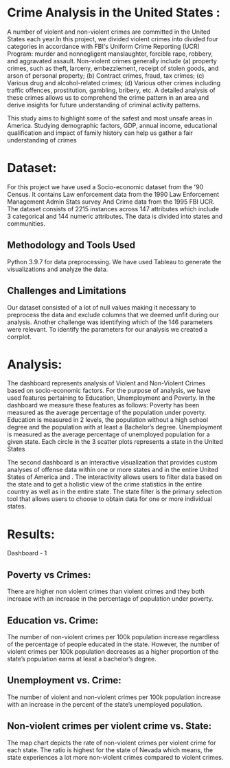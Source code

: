 
# Crime Analysis in the United States :
A number of violent and non-violent crimes are committed in the United States each year.In this project, we divided violent crimes into divided  four categories in accordance with FBI's Uniform Crime Reporting (UCR) Program: murder and nonnegligent manslaughter, forcible rape, robbery, and aggravated assault. Non-violent crimes generally include (a) property crimes, such as theft, larceny, embezzlement, receipt of stolen goods, and arson of personal property; (b) Contract crimes, fraud, tax crimes; (c) Various drug and alcohol-related crimes; (d) Various other crimes including traffic offences, prostitution, gambling, bribery, etc. A detailed analysis of these crimes allows us to comprehend the crime pattern in an area and derive insights for future understanding of criminal activity patterns. 

This study aims to highlight some of the safest and most unsafe areas in America. Studying demographic factors, GDP, annual income, educational qualification and impact of family history can help us gather a fair understanding of crimes

# Dataset:
For this project we have used a Socio-economic dataset from the '90 Census. It contains Law enforcement data from the 1990 Law Enforcement Management Admin Stats survey And Crime data from the 1995 FBI UCR. The dataset consists of 2215 instances across 147 attributes which include 3 categorical and 144 numeric attributes. The data is divided into states and communities. 

## Methodology and Tools Used
Python 3.9.7 for data preprocessing.
We have used Tableau to generate the visualizations and analyze the data. 

## Challenges and Limitations
Our dataset consisted of a lot of null values making it necessary to preprocess the data and exclude columns that we deemed unfit during our analysis. Another challenge was identifying which of the 146 parameters were relevant. To identify the parameters for our analysis we created a corrplot.


# Analysis:
The dashboard represents analysis of Violent and Non-Violent Crimes based on socio-economic factors. For the purpose of analysis, we have used features pertaining to Education, Unemployment and Poverty. In the dashboard we measure these features as follows:
Poverty has been measured as the average percentage of the population under poverty.
Education is measured in 2 levels, the population without a high school degree and the population with at least a Bachelor’s degree.
Unemployment is measured as the average percentage of unemployed population for a given state.
Each circle in the 3 scatter plots represents a state in the United States

The second dashboard is an interactive visualization that provides custom analyses of offense data within one or more states and in the entire  United States of America and . The interactivity allows users to filter data based on the state and to get a holistic view of the crime statistics in the entire country as well as  in the entire state. The state filter is the primary selection tool that allows users to choose to obtain data for one or more individual states. 



# Results: 
Dashboard - 1
## Poverty vs Crimes:
There are higher non violent crimes than violent crimes and they both increase with an increase in the percentage of population under poverty.
 
## Education vs. Crime:
The number of non-violent crimes per 100k population increase regardless of the percentage of people educated in the state. However, the number of violent crimes per 100k population decreases as a higher proportion of the state’s population earns at least a bachelor’s degree.
 
## Unemployment vs. Crime:
The number of violent and non-violent crimes per 100k population increase with an increase in the percent of the state’s unemployed population.

## Non-violent crimes per violent crime vs. State:
The map chart depicts the rate of non-violent crimes per violent crime for each state. The ratio is highest for the state of Nevada which means, the state experiences a lot more non-violent crimes compared to violent crimes.

 
